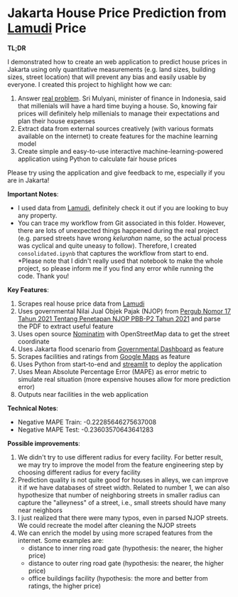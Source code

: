 # Jakarta House Price Prediction from [Lamudi](https://www.lamudi.co.id/) Price

**TL;DR**

I demonstrated how to create an web application to predict house prices in Jakarta using only quantitative measurements (e.g. land sizes, building sizes, street location) that will prevent any bias and easily usable by everyone. I created this project to highlight how we can:
1. Answer [real problem](https://www.cnnindonesia.com/ekonomi/20220713182830-92-821146/sri-mulyani-sebut-milenial-sulit-beli-rumah-apa-peran-pemerintah). Sri Mulyani, minister of finance in Indonesia, said that millenials will have a hard time buying a house. So, knowing fair prices will definitely help millenials to manage their expectations and plan their house expenses
2. Extract data from external sources creatively (with various formats available on the internet) to create features for the machine learning model
3. Create simple and easy-to-use interactive machine-learning-powered application using Python to calculate fair house prices

Please try using the application and give feedback to me, especially if you are in Jakarta!

**Important Notes**:

- I used data from [Lamudi](https://www.lamudi.co.id/), definitely check it out if you are looking to buy any property.
- You can trace my workflow from Git associated in this folder. However, there are lots of unexpected things happened during the real project (e.g. parsed streets have wrong _kelurahan_ name, so the actual process was cyclical and quite uneasy to follow). Therefore, I created `consolidated.ipynb` that captures the workflow from start to end. *Please note that I didn't really used that notebook to make the whole project, so please inform me if you find any error while running the code. Thank you!

**Key Features**:

1. Scrapes real house price data from [Lamudi](https://www.lamudi.co.id/)
2. Uses governmental Nilai Jual Objek Pajak (NJOP) from [Pergub Nomor 17 Tahun 2021 Tentang Penetapan NJOP PBB-P2 Tahun 2021](https://bprd.jakarta.go.id/peraturan-perpajakan/unduh/pergub-nomor-17-tahun-2021-tentang-penetapan-njop-pbbp2-tahun-2021) and parse the PDF to extract useful feature
3. Uses open source [Nominatim](https://nominatim.org/) with OpenStreetMap data to get the street coordinate
4. Uses Jakarta flood scenario from [Governmental Dashboard](https://public.tableau.com/app/profile/jsc.data/viz/DataPendukungPotensiGenangan/PetaAwal) as feature
5. Scrapes facilities and ratings from [Google Maps](https://www.google.com/maps) as feature
6. Uses Python from start-to-end and [streamlit](https://streamlit.io/) to deploy the application
7. Uses Mean Absolute Percentage Error (MAPE) as error metric to simulate real situation (more expensive houses allow for more prediction error)
8. Outputs near facilities in the web application

**Technical Notes**:

- Negative MAPE Train: -0.22285646275637008
- Negative MAPE Test: -0.23603570643641283

**Possible improvements**:
1. We didn't try to use different radius for every facility. For better result, we may try to improve the model from the feature engineering step by choosing different radius for every facility
2. Prediction quality is not quite good for houses in alleys, we can improve it if we have databases of street width. Related to number 1, we can also hypothesize that number of neighboring streets in smaller radius can capture the "alleyness" of a street, i.e., small streets should have many near neighbors
3. I just realized that there were many typos, even in parsed NJOP streets. We could recreate the model after cleaning the NJOP streets
4. We can enrich the model by using more scraped features from the internet. Some examples are:
    - distance to inner ring road gate (hypothesis: the nearer, the higher price)
    - distance to outer ring road gate (hypothesis: the nearer, the higher price)
    - office buildings facility (hypothesis: the more and better from ratings, the higher price)